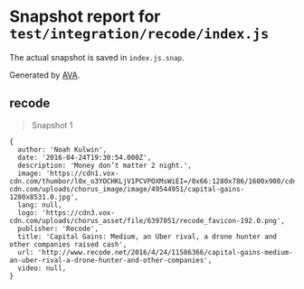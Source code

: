 # Snapshot report for `test/integration/recode/index.js`

The actual snapshot is saved in `index.js.snap`.

Generated by [AVA](https://avajs.dev).

## recode

> Snapshot 1

    {
      author: 'Noah Kulwin',
      date: '2016-04-24T19:30:54.000Z',
      description: 'Money don’t matter 2 night.',
      image: 'https://cdn1.vox-cdn.com/thumbor/l0x_o3YOCHKLjV1PCVPOXMsWiEI=/0x66:1280x786/1600x900/cdn0.vox-cdn.com/uploads/chorus_image/image/49544951/capital-gains-1280x8531.0.jpg',
      lang: null,
      logo: 'https://cdn3.vox-cdn.com/uploads/chorus_asset/file/6397051/recode_favicon-192.0.png',
      publisher: 'Recode',
      title: 'Capital Gains: Medium, an Uber rival, a drone hunter and other companies raised cash',
      url: 'http://www.recode.net/2016/4/24/11586366/capital-gains-medium-an-uber-rival-a-drone-hunter-and-other-companies',
      video: null,
    }
